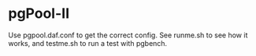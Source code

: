 # pgPool-II

Use  	pgpool.daf.conf to get the correct config.
See runme.sh to see how it works, and testme.sh to run a test with pgbench.
